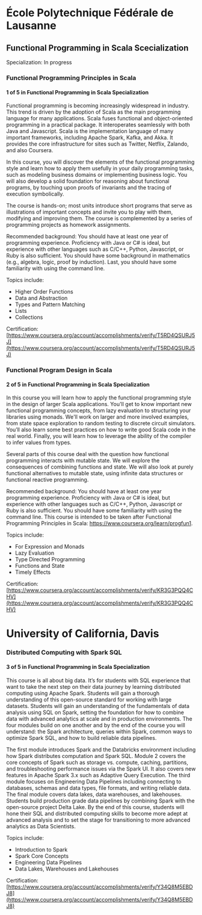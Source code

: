 # École Polytechnique Fédérale de Lausanne

## Functional Programming in Scala Scecialization

Specialization: In progress

### Functional Programming Principles in Scala
#### 1 of 5 in Functional Programming in Scala Specialization

Functional programming is becoming increasingly widespread in industry. This trend is driven by the adoption of Scala as the main programming language for many applications. Scala fuses functional and object-oriented programming in a practical package. It interoperates seamlessly with both Java and Javascript. Scala is the implementation language of many important frameworks, including Apache Spark, Kafka, and Akka. It provides the core infrastructure for sites such as Twitter, Netflix, Zalando, and also Coursera.

In this course, you will discover the elements of the functional programming style and learn how to apply them usefully in your daily programming tasks, such as modeling business domains or implementing business logic. You will also develop a solid foundation for reasoning about functional programs, by touching upon proofs of invariants and the tracing of execution symbolically.

The course is hands-on; most units introduce short programs that serve as illustrations of important concepts and invite you to play with them, modifying and improving them. The course is complemented by a series of programming projects as homework assignments.

Recommended background: You should have at least one year of programming experience. Proficiency with Java or C# is ideal, but experience with other languages such as C/C++, Python, Javascript, or Ruby is also sufficient. You should have some background in mathematics (e.g., algebra, logic, proof by induction). Last, you should have some familiarity with using the command line.

Topics include:

- Higher Order Functions
- Data and Abstraction
- Types and Pattern Matching
- Lists
- Collections

Certification: [https://www.coursera.org/account/accomplishments/verify/T5RD4QSURJ5J](https://www.coursera.org/account/accomplishments/verify/T5RD4QSURJ5J)


### Functional Program Design in Scala
#### 2 of 5 in Functional Programming in Scala Specialization

In this course you will learn how to apply the functional programming style in the design of larger Scala applications. You'll get to know important new functional programming concepts, from lazy evaluation to structuring your libraries using monads. We'll work on larger and more involved examples, from state space exploration to random testing to discrete circuit simulators. You’ll also learn some best practices on how to write good Scala code in the real world. Finally, you will learn how to leverage the ability of the compiler to infer values from types.

Several parts of this course deal with the question how functional programming interacts with mutable state. We will explore the consequences of combining functions and state. We will also look at purely functional alternatives to mutable state, using infinite data structures or functional reactive programming.

Recommended background: You should have at least one year programming experience. Proficiency with Java or C# is ideal, but experience with other languages such as C/C++, Python, Javascript or Ruby is also sufficient. You should have some familiarity with using the command line. This course is intended to be taken after Functional Programming Principles in Scala: https://www.coursera.org/learn/progfun1.

Topics include:

- For Expression and Monads
- Lazy Evaluation
- Type Directed Programming
- Functions and State
- Timely Effects

Certification: [https://www.coursera.org/account/accomplishments/verify/KR3G3PQQ4CHV](https://www.coursera.org/account/accomplishments/verify/KR3G3PQQ4CHV)


# University of California, Davis

### Distributed Computing with Spark SQL
#### 3 of 5 in Functional Programming in Scala Specialization


This course is all about big data. It’s for students with SQL experience that want to take the next step on their data journey by learning distributed computing using Apache Spark. Students will gain a thorough understanding of this open-source standard for working with large datasets. Students will gain an understanding of the fundamentals of data analysis using SQL on Spark, setting the foundation for how to combine data with advanced analytics at scale and in production environments. The four modules build on one another and by the end of the course you will understand: the Spark architecture, queries within Spark, common ways to optimize Spark SQL, and how to build reliable data pipelines.

The first module introduces Spark and the Databricks environment including how Spark distributes computation and Spark SQL. Module 2 covers the core concepts of Spark such as storage vs. compute, caching, partitions, and troubleshooting performance issues via the Spark UI. It also covers new features in Apache Spark 3.x such as Adaptive Query Execution. The third module focuses on Engineering Data Pipelines including connecting to databases, schemas and data types, file formats, and writing reliable data. The final module covers data lakes, data warehouses, and lakehouses. Students build production grade data pipelines by combining Spark with the open-source project Delta Lake. By the end of this course, students will hone their SQL and distributed computing skills to become more adept at advanced analysis and to set the stage for transitioning to more advanced analytics as Data Scientists.

Topics include:

- Introduction to Spark
- Spark Core Concepts
- Engineering Data Pipelines
- Data Lakes, Warehouses and Lakehouses

Certification: [https://www.coursera.org/account/accomplishments/verify/Y34Q8M5EBDJ8](https://www.coursera.org/account/accomplishments/verify/Y34Q8M5EBDJ8)
